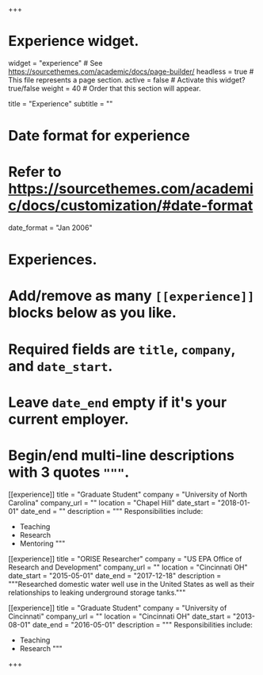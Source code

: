 +++
# Experience widget.
widget = "experience"  # See https://sourcethemes.com/academic/docs/page-builder/
headless = true  # This file represents a page section.
active = false  # Activate this widget? true/false
weight = 40  # Order that this section will appear.

title = "Experience"
subtitle = ""

# Date format for experience
#   Refer to https://sourcethemes.com/academic/docs/customization/#date-format
date_format = "Jan 2006"

# Experiences.
#   Add/remove as many `[[experience]]` blocks below as you like.
#   Required fields are `title`, `company`, and `date_start`.
#   Leave `date_end` empty if it's your current employer.
#   Begin/end multi-line descriptions with 3 quotes `"""`.
[[experience]]
  title = "Graduate Student"
  company = "University of North Carolina"
  company_url = ""
  location = "Chapel Hill"
  date_start = "2018-01-01"
  date_end = ""
  description = """
  Responsibilities include:
  
  * Teaching
  * Research
  * Mentoring
  """

[[experience]]
  title = "ORISE Researcher"
  company = "US EPA Office of Research and Development"
  company_url = ""
  location = "Cincinnati OH"
  date_start = "2015-05-01"
  date_end = "2017-12-18"
  description = """Researched domestic water well use in the United States as well as their relationships to leaking underground storage tanks."""


[[experience]]
  title = "Graduate Student"
  company = "University of Cincinnati"
  company_url = ""
  location = "Cincinnati OH"
  date_start = "2013-08-01"
  date_end = "2016-05-01"
  description = """
  Responsibilities include:
  
  * Teaching
  * Research
"""

+++
